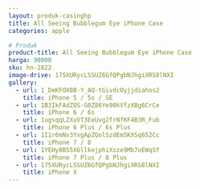 ```yaml
---
layout: produk-casinghp
title: All Seeing Bubblegum Eye iPhone Case
categories: apple

# Produk
product-title: All Seeing Bubblegum Eye iPhone Case
harga: 90000
sku: hn-2822
image-drive: 175XURycLSSUZ6GfQPgbNJhgiXRS8lNXI
gallery:
  - url: 1_DeKFOXBB-Y_AQ-tGivdcOyjjdiahos2
    title: iPhone 5 / 5s / SE
  - url: 1B3IkFAdZOS-G0Z86Ye90kVfzXBg6CrCe
    title: iPhone 6 / 6s
  - url: 1ugsqqLZXuVT3EeUvg2frNfKF4B3R_Fub
    title: iPhone 6 Plus / 6s Plus
  - url: 1I1r6mNv3YxgApZQolSzdEm5KXSq652Cc
    title: iPhone 7 / 8
  - url: 1YEHy0B55X6llkejphiXsze9Mb7oEWqSf
    title: iPhone 7 Plus / 8 Plus
  - url: 175XURycLSSUZ6GfQPgbNJhgiXRS8lNXI
    title: iPhone X
---
```

